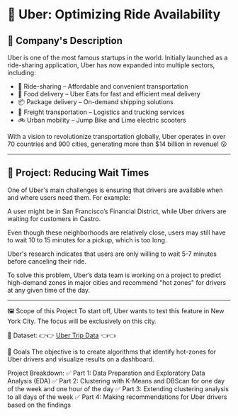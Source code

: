 # 🚖 Uber: Optimizing Ride Availability

## 📇 Company's Description  
Uber is one of the most famous startups in the world. Initially launched as a ride-sharing application, Uber has now expanded into multiple sectors, including:

- 🚗 Ride-sharing – Affordable and convenient transportation  
- 🍔 Food delivery – Uber Eats for fast and efficient meal delivery  
- 📦 Package delivery – On-demand shipping solutions  
- 🚛 Freight transportation – Logistics and trucking services  
- 🚲 Urban mobility – Jump Bike and Lime electric scooters  

With a vision to revolutionize transportation globally, Uber operates in over 70 countries and 900 cities, generating more than $14 billion in revenue! 😮

---

## 🚧 Project: Reducing Wait Times  
One of Uber's main challenges is ensuring that drivers are available when and where users need them. For example:

A user might be in San Francisco’s Financial District, while Uber drivers are waiting for customers in Castro.

Even though these neighborhoods are relatively close, users may still have to wait 10 to 15 minutes for a pickup, which is too long.

Uber's research indicates that users are only willing to wait 5-7 minutes before canceling their ride.

To solve this problem, Uber’s data team is working on a project to predict high-demand zones in major cities and recommend "hot zones" for drivers at any given time of the day.

---

🖼️ Scope of this Project
To start off, Uber wants to test this feature in New York City. The focus will be exclusively on this city.

📂 Dataset:
👉👉 [Uber Trip Data](https://full-stack-bigdata-datasets.s3.eu-west-3.amazonaws.com/Machine+Learning+non+Supervis%C3%A9/Projects/uber-trip-data.zip.) 👈👈

🎯 Goals
The objective is to create algorithms that identify hot-zones for Uber drivers and visualize results on a dashboard.

Project Breakdown:
✅ Part 1: Data Preparation and Exploratory Data Analysis (EDA)
✅ Part 2: Clustering with K-Means and DBScan for one day of the week and one hour of the day
✅ Part 3: Extending clustering analysis to all days of the week
✅ Part 4: Making recommendations for Uber drivers based on the findings
